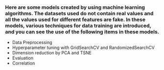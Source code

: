 ### Here are some models created by using machine learning algorithms. The datasets used do not contain real values and all the values used for different features are fake. In these models, various techniques for data training are introduced, and you can see the use of the following items in these models.
- Data Preprocessing
- Hyperparameter tuning with GridSearchCV and RandomizedSearchCV
- Dimension reduction by PCA and TSNE
- Evaluation
- Correlation
